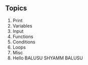 ## Topics

1. Print 
2. Variables
3. Input 
4. Functions
5. Conditions
6. Loops
7. Misc
8. Hello BALUSU SHYAMM BALUSU